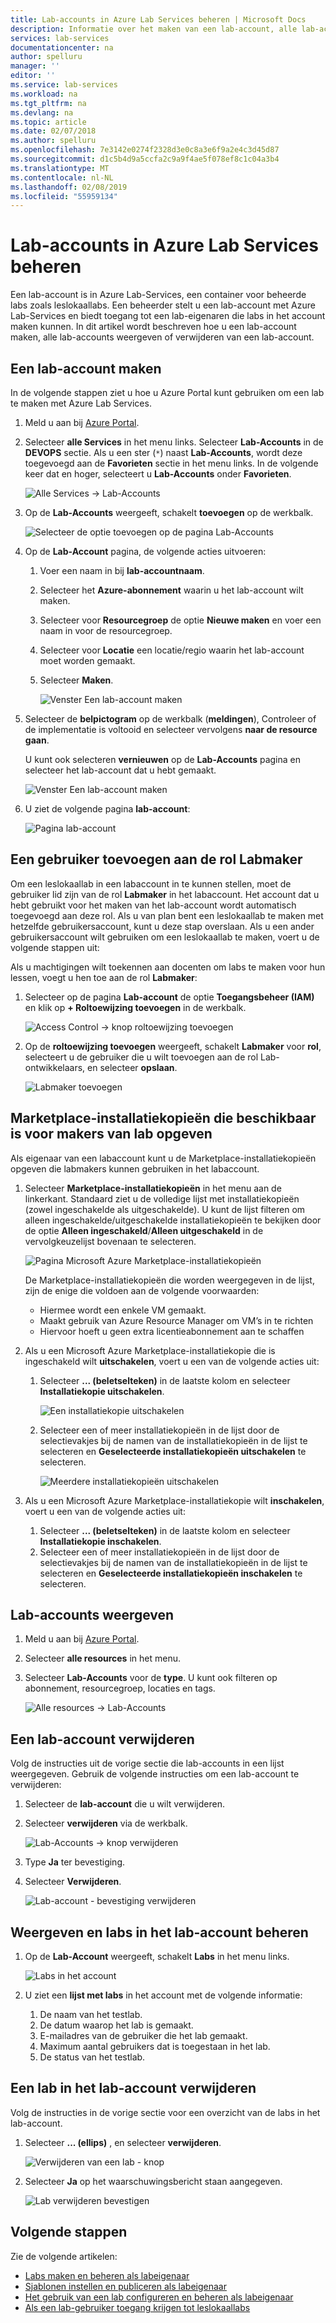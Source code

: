 ```yaml
---
title: Lab-accounts in Azure Lab Services beheren | Microsoft Docs
description: Informatie over het maken van een lab-account, alle lab-accounts weergeven of verwijderen van een lab-account in een Azure-abonnement.
services: lab-services
documentationcenter: na
author: spelluru
manager: ''
editor: ''
ms.service: lab-services
ms.workload: na
ms.tgt_pltfrm: na
ms.devlang: na
ms.topic: article
ms.date: 02/07/2018
ms.author: spelluru
ms.openlocfilehash: 7e3142e0274f2328d3e0c8a3e6f9a2e4c3d45d87
ms.sourcegitcommit: d1c5b4d9a5ccfa2c9a9f4ae5f078ef8c1c04a3b4
ms.translationtype: MT
ms.contentlocale: nl-NL
ms.lasthandoff: 02/08/2019
ms.locfileid: "55959134"
---
```

# <a name="manage-lab-accounts-in-azure-lab-services"></a>Lab-accounts in Azure Lab Services beheren 
Een lab-account is in Azure Lab-Services, een container voor beheerde labs zoals leslokaallabs. Een beheerder stelt u een lab-account met Azure Lab-Services en biedt toegang tot een lab-eigenaren die labs in het account maken kunnen. In dit artikel wordt beschreven hoe u een lab-account maken, alle lab-accounts weergeven of verwijderen van een lab-account.

## <a name="create-a-lab-account"></a>Een lab-account maken
In de volgende stappen ziet u hoe u Azure Portal kunt gebruiken om een lab te maken met Azure Lab Services. 

1. Meld u aan bij [Azure Portal](https://portal.azure.com).
2. Selecteer **alle Services** in het menu links. Selecteer **Lab-Accounts** in de **DEVOPS** sectie. Als u een ster (`*`) naast **Lab-Accounts**, wordt deze toegevoegd aan de **Favorieten** sectie in het menu links. In de volgende keer dat en hoger, selecteert u **Lab-Accounts** onder **Favorieten**.

    ![Alle Services -> Lab-Accounts](../media/tutorial-setup-lab-account/select-lab-accounts-service.png)
3. Op de **Lab-Accounts** weergeeft, schakelt **toevoegen** op de werkbalk. 

    ![Selecteer de optie toevoegen op de pagina Lab-Accounts](../media/tutorial-setup-lab-account/add-lab-account-button.png)
4. Op de **Lab-Account** pagina, de volgende acties uitvoeren: 
    1. Voer een naam in bij **lab-accountnaam**. 
    2. Selecteer het **Azure-abonnement** waarin u het lab-account wilt maken.
    3. Selecteer voor **Resourcegroep** de optie **Nieuwe maken** en voer een naam in voor de resourcegroep.
    4. Selecteer voor **Locatie** een locatie/regio waarin het lab-account moet worden gemaakt. 
    5. Selecteer **Maken**. 

        ![Venster Een lab-account maken](../media/tutorial-setup-lab-account/lab-account-settings.png)
5. Selecteer de **belpictogram** op de werkbalk (**meldingen**), Controleer of de implementatie is voltooid en selecteer vervolgens **naar de resource gaan**. 

    U kunt ook selecteren **vernieuwen** op de **Lab-Accounts** pagina en selecteer het lab-account dat u hebt gemaakt. 

    ![Venster Een lab-account maken](../media/tutorial-setup-lab-account/go-to-lab-account.png)    
6. U ziet de volgende pagina **lab-account**:

    ![Pagina lab-account](../media/tutorial-setup-lab-account/lab-account-page.png)

## <a name="add-a-user-to-the-lab-creator-role"></a>Een gebruiker toevoegen aan de rol Labmaker
Om een leslokaallab in een labaccount in te kunnen stellen, moet de gebruiker lid zijn van de rol **Labmaker** in het labaccount. Het account dat u hebt gebruikt voor het maken van het lab-account wordt automatisch toegevoegd aan deze rol. Als u van plan bent een leslokaallab te maken met hetzelfde gebruikersaccount, kunt u deze stap overslaan. Als u een ander gebruikersaccount wilt gebruiken om een leslokaallab te maken, voert u de volgende stappen uit: 

Als u machtigingen wilt toekennen aan docenten om labs te maken voor hun lessen, voegt u hen toe aan de rol **Labmaker**:

1. Selecteer op de pagina **Lab-account** de optie **Toegangsbeheer (IAM)** en klik op **+ Roltoewijzing toevoegen** in de werkbalk. 

    ![Access Control -> knop roltoewijzing toevoegen](../media/tutorial-setup-lab-account/add-role-assignment-button.png)
1. Op de **roltoewijzing toevoegen** weergeeft, schakelt **Labmaker** voor **rol**, selecteert u de gebruiker die u wilt toevoegen aan de rol Lab-ontwikkelaars, en selecteer **opslaan**. 

    ![Labmaker toevoegen](../media/tutorial-setup-lab-account/add-lab-creator.png)


## <a name="specify-marketplace-images-available-to-lab-creators"></a>Marketplace-installatiekopieën die beschikbaar is voor makers van lab opgeven
Als eigenaar van een labaccount kunt u de Marketplace-installatiekopieën opgeven die labmakers kunnen gebruiken in het labaccount. 

1. Selecteer **Marketplace-installatiekopieën** in het menu aan de linkerkant. Standaard ziet u de volledige lijst met installatiekopieën (zowel ingeschakelde als uitgeschakelde). U kunt de lijst filteren om alleen ingeschakelde/uitgeschakelde installatiekopieën te bekijken door de optie **Alleen ingeschakeld**/**Alleen uitgeschakeld** in de vervolgkeuzelijst bovenaan te selecteren. 
    
    ![Pagina Microsoft Azure Marketplace-installatiekopieën](../media/tutorial-setup-lab-account/marketplace-images-page.png)

    De Marketplace-installatiekopieën die worden weergegeven in de lijst, zijn de enige die voldoen aan de volgende voorwaarden:
        
    - Hiermee wordt een enkele VM gemaakt.
    - Maakt gebruik van Azure Resource Manager om VM’s in te richten
    - Hiervoor hoeft u geen extra licentieabonnement aan te schaffen
2. Als u een Microsoft Azure Marketplace-installatiekopie die is ingeschakeld wilt **uitschakelen**, voert u een van de volgende acties uit: 
    1. Selecteer **... (beletselteken)**  in de laatste kolom en selecteer **Installatiekopie uitschakelen**. 

        ![Een installatiekopie uitschakelen](../media/tutorial-setup-lab-account/disable-one-image.png) 
    2. Selecteer een of meer installatiekopieën in de lijst door de selectievakjes bij de namen van de installatiekopieën in de lijst te selecteren en **Geselecteerde installatiekopieën uitschakelen** te selecteren. 

        ![Meerdere installatiekopieën uitschakelen](../media/tutorial-setup-lab-account/disable-multiple-images.png) 
1. Als u een Microsoft Azure Marketplace-installatiekopie wilt **inschakelen**, voert u een van de volgende acties uit: 
    1. Selecteer **... (beletselteken)**  in de laatste kolom en selecteer **Installatiekopie inschakelen**. 
    2. Selecteer een of meer installatiekopieën in de lijst door de selectievakjes bij de namen van de installatiekopieën in de lijst te selecteren en **Geselecteerde installatiekopieën inschakelen** te selecteren. 

## <a name="view-lab-accounts"></a>Lab-accounts weergeven
1. Meld u aan bij [Azure Portal](https://portal.azure.com).
2. Selecteer **alle resources** in het menu. 
3. Selecteer **Lab-Accounts** voor de **type**. 
    U kunt ook filteren op abonnement, resourcegroep, locaties en tags. 

    ![Alle resources -> Lab-Accounts](../media/how-to-manage-lab-accounts/all-resources-lab-accounts.png)


## <a name="delete-a-lab-account"></a>Een lab-account verwijderen
Volg de instructies uit de vorige sectie die lab-accounts in een lijst weergegeven. Gebruik de volgende instructies om een lab-account te verwijderen: 

1. Selecteer de **lab-account** die u wilt verwijderen. 
2. Selecteer **verwijderen** via de werkbalk. 

    ![Lab-Accounts -> knop verwijderen](../media/how-to-manage-lab-accounts/delete-button.png)
1. Type **Ja** ter bevestiging.
1. Selecteer **Verwijderen**. 

    ![Lab-account - bevestiging verwijderen](../media/how-to-manage-lab-accounts/delete-lab-account-confirmation.png)

## <a name="view-and-manage-labs-in-the-lab-account"></a>Weergeven en labs in het lab-account beheren

1. Op de **Lab-Account** weergeeft, schakelt **Labs** in het menu links.

    ![Labs in het account](../media/how-to-manage-lab-accounts/labs-in-account.png)
1. U ziet een **lijst met labs** in het account met de volgende informatie: 
    1. De naam van het testlab.
    2. De datum waarop het lab is gemaakt. 
    3. E-mailadres van de gebruiker die het lab gemaakt. 
    4. Maximum aantal gebruikers dat is toegestaan in het lab. 
    5. De status van het testlab. 

## <a name="delete-a-lab-in-the-lab-account"></a>Een lab in het lab-account verwijderen
Volg de instructies in de vorige sectie voor een overzicht van de labs in het lab-account.

1. Selecteer **... (ellips)** , en selecteer **verwijderen**. 

    ![Verwijderen van een lab - knop](../media/how-to-manage-lab-accounts/delete-lab-button.png)
2. Selecteer **Ja** op het waarschuwingsbericht staan aangegeven. 

    ![Lab verwijderen bevestigen](../media/how-to-manage-lab-accounts/confirm-lab-delete.png)

## <a name="next-steps"></a>Volgende stappen
Zie de volgende artikelen:

- [Labs maken en beheren als labeigenaar](how-to-manage-classroom-labs.md)
- [Sjablonen instellen en publiceren als labeigenaar](how-to-create-manage-template.md)
- [Het gebruik van een lab configureren en beheren als labeigenaar](how-to-configure-student-usage.md)
- [Als een lab-gebruiker toegang krijgen tot leslokaallabs](how-to-use-classroom-lab.md)